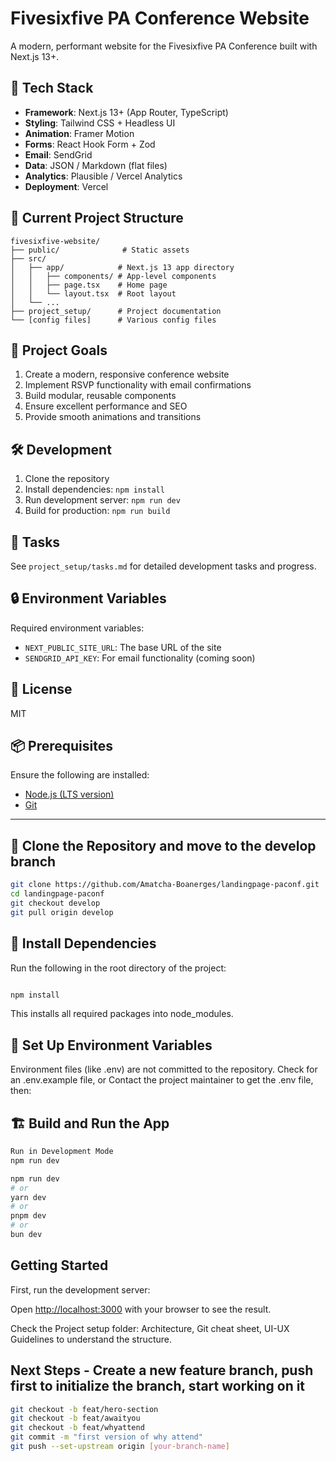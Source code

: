 # Fivesixfive PA Conference Website

A modern, performant website for the Fivesixfive PA Conference built with Next.js 13+.

## 🚀 Tech Stack

- **Framework**: Next.js 13+ (App Router, TypeScript)
- **Styling**: Tailwind CSS + Headless UI
- **Animation**: Framer Motion
- **Forms**: React Hook Form + Zod
- **Email**: SendGrid
- **Data**: JSON / Markdown (flat files)
- **Analytics**: Plausible / Vercel Analytics
- **Deployment**: Vercel

## 📁 Current Project Structure

```
fivesixfive-website/
├── public/              # Static assets
├── src/
│   ├── app/            # Next.js 13 app directory
│   │   ├── components/ # App-level components
│   │   ├── page.tsx    # Home page
│   │   └── layout.tsx  # Root layout
│   └── ...
├── project_setup/      # Project documentation
└── [config files]      # Various config files
```

## 🎯 Project Goals

1. Create a modern, responsive conference website
2. Implement RSVP functionality with email confirmations
3. Build modular, reusable components
4. Ensure excellent performance and SEO
5. Provide smooth animations and transitions

## 🛠️ Development

1. Clone the repository
2. Install dependencies: `npm install`
3. Run development server: `npm run dev`
4. Build for production: `npm run build`

## 📝 Tasks

See `project_setup/tasks.md` for detailed development tasks and progress.

## 🔒 Environment Variables

Required environment variables:

- `NEXT_PUBLIC_SITE_URL`: The base URL of the site
- `SENDGRID_API_KEY`: For email functionality (coming soon)

## 📄 License

MIT

## 📦 Prerequisites

Ensure the following are installed:

- [Node.js (LTS version)](https://nodejs.org/)
- [Git](https://git-scm.com/)

---

## 🔁 Clone the Repository and move to the develop branch

```bash
git clone https://github.com/Amatcha-Boanerges/landingpage-paconf.git
cd landingpage-paconf
git checkout develop
git pull origin develop

```

## 📂 Install Dependencies

Run the following in the root directory of the project:

```bash

npm install

```

This installs all required packages into node_modules.

## 🔐 Set Up Environment Variables

Environment files (like .env) are not committed to the repository.
Check for an .env.example file, or
Contact the project maintainer to get the .env file, then:

## 🏗️ Build and Run the App

```bash
Run in Development Mode
npm run dev

npm run dev
# or
yarn dev
# or
pnpm dev
# or
bun dev

```

<!-- Build for Production
npm run build

Start in Production
npm start -->

## Getting Started

First, run the development server:

Open [http://localhost:3000](http://localhost:3000) with your browser to see the result.

Check the Project setup folder: Architecture, Git cheat sheet, UI-UX Guidelines to understand the structure.

## Next Steps - Create a new feature branch, push first to initialize the branch, start working on it

```bash
git checkout -b feat/hero-section
git checkout -b feat/awaityou
git checkout -b feat/whyattend
git commit -m "first version of why attend"
git push --set-upstream origin [your-branch-name]

```
